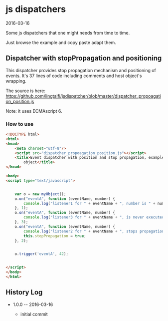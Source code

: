 js dispatchers
==================
2016-03-16


Some js dispatchers that one might needs from time to time.

Just browse the example and copy paste adapt them.




Dispatcher with stopPropagation and positioning
------------------

This dispatcher provides stop propagation mechanism and positioning of events.
It's 37 lines of code including comments and host object's wrapping.

The source is here: https://github.com/lingtalfi/jsdispatcher/blob/master/dispatcher_propoagation_position.js

Note: it uses ECMAscript 6.


### How to use

```html
<!DOCTYPE html>
<html>
<head>
    <meta charset="utf-8"/>
    <script src="dispatcher_propoagation_position.js"></script>
    <title>Event dispatcher with position and stop propagation, example of integration within an exisiting
        object</title>
</head>

<body>
<script type="text/javascript">


    var o = new myObject();
    o.on("eventA", function (eventName, number) {
        console.log("listener1 for " + eventName + ", number is " + number);
    }, 1);
    o.on("eventA", function (eventName, number) {
        console.log("listener3 for " + eventName + ", is never executed");
    }, 3);
    o.on("eventA", function (eventName, number) {
        console.log("listener2 for " + eventName + ", stops propagation at position " + this.position + " and index " + this.index);
        this.stopPropagation = true;
    }, 2);


    o.trigger('eventA', 42);


</script>
</body>
</html>
```






History Log
------------------
    
- 1.0.0 -- 2016-03-16

    - initial commit
    
